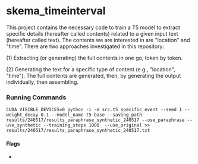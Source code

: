 # skema_timeinterval

This project contains the necessary code to train a T5 model to extract specific details (hereafter called contents) related to a given input text (hereafter called text).
The contents we are interested in are "location" and "time". 
There are two approaches investigated in this repository:

(1) Extracting (or generating) the full contents in one go, token by token.

(2) Generating the text for a specific type of content (e.g., "location", "time"). The full contents are generated, then, by generating the output individually, then assembling.


### Running Commands

```
CUDA_VISIBLE_DEVICES=0 python -i -m src.t5_specific_event --seed 1 --weight_decay 0.1 --model_name t5-base --saving_path results/240517/results_paraphrase_synthetic_240517 --use_paraphrase --use_synthetic --training_steps 1000  --use_original >> results/240517/results_paraphrase_synthetic_240517.txt
```

#### Flags
- 